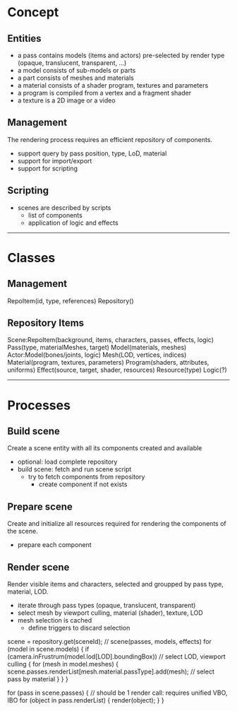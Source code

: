 # Concept

## Entities
- a pass contains models (items and actors) pre-selected by render type (opaque, translucent, transparent, ...)
- a model consists of sub-models or parts
- a part consists of meshes and materials
- a material consists of a shader program, textures and parameters
- a program is compiled from a vertex and a fragment shader
- a texture is a 2D image or a video

## Management
The rendering process requires an efficient repository of components.
- support query by pass position, type, LoD, material
- support for import/export
- support for scripting

## Scripting
- scenes are described by scripts
  - list of components
  - application of logic and effects

---

# Classes

## Management
 RepoItem(id, type, references)
 Repository()

## Repository Items
 Scene:RepoItem(background, items, characters, passes, effects, logic)
 Pass(type, materialMeshes, target)
 Model(materials, meshes)
 Actor:Model(bones/joints, logic)
 Mesh(LOD, vertices, indices)
 Material(program, textures, parameters)
 Program(shaders, attributes, uniforms)
 Effect(source, target, shader, resources)
 Resource(type)
 Logic(?)

---

# Processes

## Build scene
Create a scene entity with all its components created and available
- optional: load complete repository
- build scene: fetch and run scene script
  - try to fetch components from repository
    - create component if not exists

##  Prepare scene
Create and initialize all resources required for rendering the components of the scene.
- prepare each component


## Render scene
Render visible items and characters, selected and groupped by pass type, material, LOD.

- iterate through pass types (opaque, translucent, transparent)
- select mesh by viewport culling, material (shader), texture, LOD
- mesh selection is cached
  - define triggers to discard selection


scene = repository.get(sceneId);
// scene(passes, models, effects)
for (model in scene.models)
{
    if (camera.inFrustrum(model.lod[LOD].boundingBox))                    // select LOD, viewport culling
    {
        for (mesh in model.meshes)
        {
            scene.passes.renderList[mesh.material.passType].add(mesh);    // select pass by material
        }
    } 
}

for (pass in scene.passes)
{
    // should be 1 render call: requires unified VBO, IBO
    for (object in pass.renderList)
    {
      render(object);
    }
}
